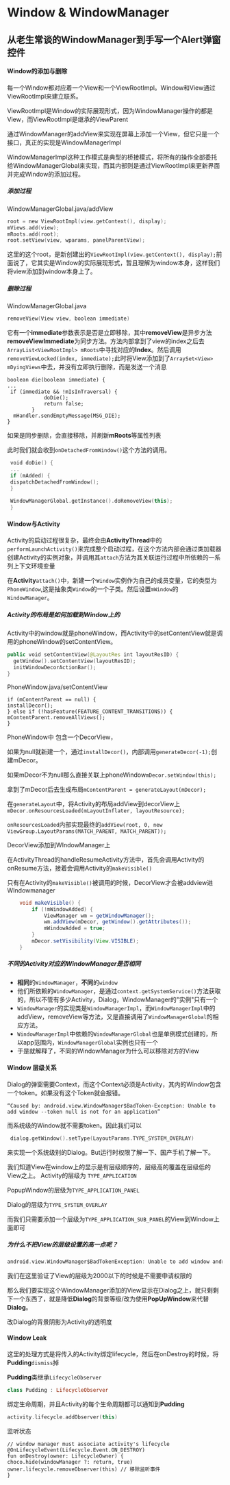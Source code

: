 #  Window & WindowManager

## 从老生常谈的WindowManager到手写一个Alert弹窗控件

#### Window的添加与删除

每一个Window都对应着一个View和一个ViewRootImpl。Window和View通过ViewRootImpl来建立联系。

ViewRootImpl是Window的实际展现形式，因为WindowManager操作的都是View，而ViewRootImpl是继承的ViewParent

通过WindowManager的addView来实现在屏幕上添加一个View，但它只是一个接口，真正的实现是WindowManagerImpl

WindowManagerImpl这种工作模式是典型的桥接模式，将所有的操作全部委托给WindowManagerGlobal来实现，而其内部则是通过ViewRootImpl来更新界面并完成Window的添加过程。

##### 添加过程

WindowManagerGlobal.java/addView

```kotlin
root = new ViewRootImpl(view.getContext(), display);
mViews.add(view);
mRoots.add(root);
root.setView(view, wparams, panelParentView);
```

这里的这个root，是新创建出的`ViewRootImpl(view.getContext(), display);`前面说了，它其实是Window的实际展现形式，暂且理解为window本身，这样我们将view添加到window本身上了。

##### 删除过程

WindowManagerGlobal.java

```kotlin
removeView(View view, boolean immediate)
```

它有一个**immediate**参数表示是否是立即移除，其中**removeView**是异步方法**removeViewImmediate**为同步方法。方法内部拿到了view的index之后去`ArrayList<ViewRootImpl> mRoots`中寻找对应的**Index**。然后调用`removeViewLocked(index, immediate);`此时将View添加到了`ArraySet<View> mDyingViews`中去，并没有立即执行删除，而是发送一个消息

```
boolean die(boolean immediate) {
...
 if (immediate && !mIsInTraversal) {
            doDie();
            return false;
        }
  mHandler.sendEmptyMessage(MSG_DIE);
}
```

如果是同步删除，会直接移除，并刷新**mRoots**等属性列表

此时我们就会收到`onDetachedFromWindow()`这个方法的调用。

```kotlin
 void doDie() {
 ...
 if (mAdded) {
 dispatchDetachedFromWindow();
 }
 
 WindowManagerGlobal.getInstance().doRemoveView(this);
 }
```



#### Window与Activity

Activity的启动过程很复杂，最终会由**ActivityThread**中的`performLaunchActivity()`来完成整个启动过程，在这个方法内部会通过类加载器创建Activity的实例对象，并调用其`attach`方法为其关联运行过程中所依赖的一系列上下文环境变量

在**Activity**`attach()`中，新建一个`Window`实例作为自己的成员变量，它的类型为`PhoneWindow`,这是抽象类`Window`的一个子类。然后设置`mWindow`的`WindowManager`。

##### Activity的布局是如何加载到Window上的

Activity中的window就是phoneWindow，而Activity中的setContentView就是调用的phoneWindow的setContentView。

````kotlin
public void setContentView(@LayoutRes int layoutResID) {
  getWindow().setContentView(layoutResID);
  initWindowDecorActionBar();
}
````

PhoneWindow.java/setContentView

```
if (mContentParent == null) {
installDecor();
} else if (!hasFeature(FEATURE_CONTENT_TRANSITIONS)) {
mContentParent.removeAllViews();
}
```

PhoneWindow中 包含一个DecorView，

如果为null就新建一个，通过`installDecor()`，内部调用`generateDecor(-1);`创建mDecor。

如果mDecor不为null那么直接关联上phoneWindow`mDecor.setWindow(this);`



拿到了mDecor后去生成布局`mContentParent = generateLayout(mDecor);`

在`generateLayout`中，将Activity的布局addView到decorView上`mDecor.onResourcesLoaded(mLayoutInflater, layoutResource);`

`onResourcesLoaded`内部实现最终的`addView(root, 0, new ViewGroup.LayoutParams(MATCH_PARENT, MATCH_PARENT));`



DecorView添加到WIndowManager上

在ActivityThread的handleResumeActivity方法中，首先会调用Activity的onResume方法，接着会调用Activity的`makeVisible()`

只有在Activity的`makeVisible()`被调用的时候，DecorView才会被addview进WIndowmanager

```java
    void makeVisible() {
        if (!mWindowAdded) {
            ViewManager wm = getWindowManager();
            wm.addView(mDecor, getWindow().getAttributes());
            mWindowAdded = true;
        }
        mDecor.setVisibility(View.VISIBLE);
    }

```



##### 不同的Activity对应的WindowManager是否相同

-   **相同**的`WindowManager`，**不同**的`window`
-   他们所依赖的`WindowManager`，是通过`context.getSystemService()`方法获取的，所以不管有多少Activity，Dialog，WindowManager的"实例"只有一个
-   `WindowManager`的实现类是`WindowManagerImpl`，而`WindowManagerImpl`中的addView，removeView等方法，又是直接调用了`WindowManagerGlobal`的相应方法。
-   `WindowManagerImpl`中依赖的`WindowManagerGlobal`也是单例模式创建的，所以app范围内，`WindowManagerGlobal`实例也只有一个
-   于是就解释了，不同的WindowManager为什么可以移除对方的View



#### Window 层级关系

Dialog的弹窗需要Context，而这个Context必须是Activity，其内的Window包含一个token。如果没有这个Token就会报错。

```
“Caused by: android.view.WindowManager$BadToken-Exception: Unable to add window --token null is not for an application”
```

而系统级的Window就不需要token。因此我们可以

```kotlin
 dialog.getWindow().setType(LayoutParams.TYPE_SYSTEM_OVERLAY)
```

来实现一个系统级别的Dialog。But运行时权限了解一下、国产手机了解一下。

我们知道View在window上的显示是有层级顺序的，层级高的覆盖在层级低的View之上。
Activity的层级为 `TYPE_APPLICATION` 

PopupWindow的层级为`TYPE_APPLICATION_PANEL` 

Dialog的层级为`TYPE_SYSTEM_OVERLAY`

而我们只需要添加一个层级为`TYPE_APPLICATION_SUB_PANEL`的View到Window上面即可

##### 为什么不把View的层级设置的高一点呢？

```kotlin
android.view.WindowManager$BadTokenException: Unable to add window android.view.ViewRootImpl$W@308ebe3 -- permission denied for window type 2000
```

我们在这里验证了View的层级为2000以下的时候是不需要申请权限的

那么我们要实现这个WindowManager添加的View显示在Dialog之上，就只剩剩下一个东西了，就是降低**Dialog**的背景等级/改为使用**PopUpWindow**来代替**Dialog**。

改Dialog的背景阴影为Activity的透明度

#### Window Leak

这里的处理方式是将传入的Activity绑定lifecycle，然后在onDestroy的时候，将**Pudding**`dismiss`掉

**Pudding**类继承`LifecycleObserver`

```kotlin
class Pudding : LifecycleObserver
```

绑定生命周期，并且Activity的每个生命周期都可以通知到**Pudding**

```kotlin
activity.lifecycle.addObserver(this)
```

监听状态

```
// window manager must associate activity's lifecycle
@OnLifecycleEvent(Lifecycle.Event.ON_DESTROY)
fun onDestroy(owner: LifecycleOwner) {
choco.hide(windowManager ?: return, true)
owner.lifecycle.removeObserver(this) // 移除监听事件
}
```

